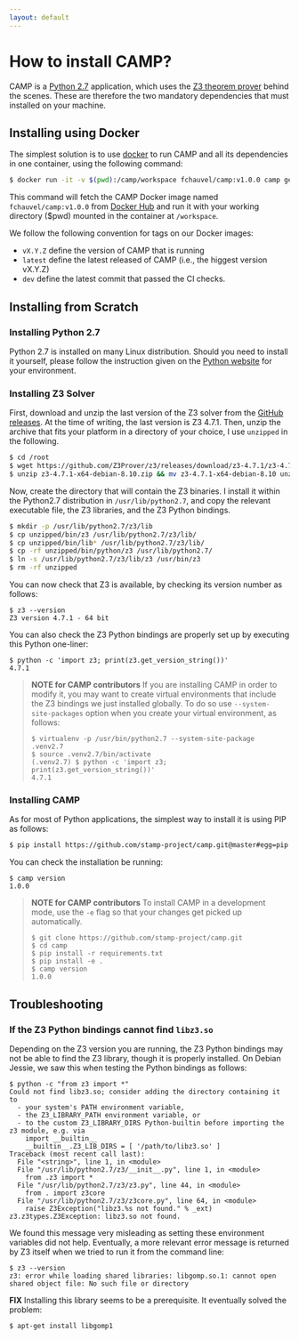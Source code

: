 ```yaml
---
layout: default
---
```


# How to install CAMP?

CAMP is a [Python 2.7](https://www.python.org/) application, which
uses the [Z3 theorem prover](https://github.com/Z3Prover/z3) behind
the scenes. These are therefore the two mandatory dependencies that
must installed on your machine.


## Installing using Docker

The simplest solution is to use [docker](https://www.docker.com/) to
run CAMP and all its dependencies in one container, using the
following command:

```bash
$ docker run -it -v $(pwd):/camp/workspace fchauvel/camp:v1.0.0 camp generate -d workspace
``` 

This command will fetch the CAMP Docker image named
`fchauvel/camp:v1.0.0` from [Docker
Hub](https://hub.docker.com/r/fchauvel/camp/) and run it with your
working directory ($pwd) mounted in the container at `/workspace`.

We follow the following convention for tags on our Docker images:

 * `vX.Y.Z` define the version of CAMP that is running
 * `latest` define the latest released of CAMP (i.e., the higgest
   version vX.Y.Z)
 * `dev` define the latest commit that passed the CI checks.



## Installing from Scratch

### Installing Python 2.7

Python 2.7 is installed on many Linux distribution. Should you need to
install it yourself, please follow the instruction given on the
[Python website](https://www.python.org/) for your environment.


### Installing Z3 Solver


First, download and unzip the last version of the Z3 solver from the
[GitHub releases](https://github.com/Z3Prover/z3/releases/). At the
time of writing, the last version is Z3 4.7.1. Then, unzip the archive
that fits your platform in a directory of your choice, I use
`unzipped` in the following.

```bash
$ cd /root
$ wget https://github.com/Z3Prover/z3/releases/download/z3-4.7.1/z3-4.7.1-x64-debian-8.10.zip
$ unzip z3-4.7.1-x64-debian-8.10.zip && mv z3-4.7.1-x64-debian-8.10 unzipped 
```

Now, create the directory that will contain the Z3 binaries. I install
it within the Python2.7 distribution in `/usr/lib/python2.7`, and copy
the relevant executable file, the Z3 libraries, and the Z3 Python
bindings.

```bash
$ mkdir -p /usr/lib/python2.7/z3/lib
$ cp unzipped/bin/z3 /usr/lib/python2.7/z3/lib/ 
$ cp unzipped/bin/lib* /usr/lib/python2.7/z3/lib/
$ cp -rf unzipped/bin/python/z3 /usr/lib/python2.7/ 
$ ln -s /usr/lib/python2.7/z3/lib/z3 /usr/bin/z3
$ rm -rf unzipped

```

You can now check that Z3 is available, by checking its version number
as follows:

```console
$ z3 --version
Z3 version 4.7.1 - 64 bit
```

You can also check the Z3 Python bindings are properly set up by
executing this Python one-liner:

```console
$ python -c 'import z3; print(z3.get_version_string())'
4.7.1
```


> **NOTE for CAMP contributors** If you are installing CAMP in order
> to modify it, you may want to create virtual environments that include
> the Z3 bindings we just installed globally. To do so use
> `--system-site-packages` option when you create your virtual
> environment, as follows:
>
> ```console
> $ virtualenv -p /usr/bin/python2.7 --system-site-package .venv2.7 
> $ source .venv2.7/bin/activate
> (.venv2.7) $ python -c 'import z3; print(z3.get_version_string())'
> 4.7.1
> ```


### Installing CAMP

As for most of Python applications, the simplest way to install it is
using PIP as follows:

```bash
$ pip install https://github.com/stamp-project/camp.git@master#egg=pip
```

You can check the installation be running:

```console
$ camp version
1.0.0
```


> **NOTE for CAMP contributors** To install CAMP in a development
> mode, use the `-e` flag so that your changes get picked up
> automatically.
>
> ```console
> $ git clone https://github.com/stamp-project/camp.git
> $ cd camp
> $ pip install -r requirements.txt
> $ pip install -e .
> $ camp version
> 1.0.0
> ```


## Troubleshooting

### If the Z3 Python bindings cannot find `libz3.so`

Depending on the Z3 version you are running, the Z3 Python bindings
may not be able to find the Z3 library, though it is properly
installed. On Debian Jessie, we saw this when testing the Python
bindings as follows:

```console
$ python -c "from z3 import *"
Could not find libz3.so; consider adding the directory containing it to
  - your system's PATH environment variable,
  - the Z3_LIBRARY_PATH environment variable, or 
  - to the custom Z3_LIBRARY_DIRS Python-builtin before importing the z3 module, e.g. via
    import __builtin__
    __builtin__.Z3_LIB_DIRS = [ '/path/to/libz3.so' ] 
Traceback (most recent call last):
  File "<string>", line 1, in <module>
  File "/usr/lib/python2.7/z3/__init__.py", line 1, in <module>
    from .z3 import *
  File "/usr/lib/python2.7/z3/z3.py", line 44, in <module>
    from . import z3core
  File "/usr/lib/python2.7/z3/z3core.py", line 64, in <module>
    raise Z3Exception("libz3.%s not found." % _ext)
z3.z3types.Z3Exception: libz3.so not found.
```

We found this message very misleading as setting these environment
variables did not help. Eventually, a more relevant error message is
returned by Z3 itself when we tried to run it from the command line:

```console
$ z3 --version
z3: error while loading shared libraries: libgomp.so.1: cannot open shared object file: No such file or directory

```

**FIX** Installing this library seems to be a prerequisite. It eventually solved the problem:
```bash
$ apt-get install libgomp1
```
